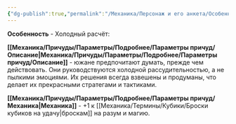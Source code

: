 ```yaml
---
{"dg-publish":true,"permalink":"/Механика/Персонаж и его анкета/Особенности расы/Холодный рассчёт/","noteIcon":"","created":"2025-10-20T19:39:22.318+03:00","updated":"2025-10-20T13:31:29.700+03:00"}
---
```


**Особенность** - Холодный расчёт:

**[[Механика/Причуды/Параметры/Подробнее/Параметры причуд/Описание\|Механика/Причуды/Параметры/Подробнее/Параметры причуд/Описание]]** - южане предпочитают думать, прежде чем действовать. Они руководствуются холодной рассудительностью, а не пылкими эмоциями. Их решения всегда взвешены и продуманы, что делает их прекрасными стратегами и тактиками.

**[[Механика/Причуды/Параметры/Подробнее/Параметры причуд/Механика\|Механика]]** - +1 к [[Механика/Термины/Кубики/Броски кубиков на удачу\|броскам]] на разум и магию.
